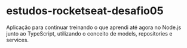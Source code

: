 # estudos-rocketseat-desafio05
Aplicação para continuar treinando o que aprendi até agora no Node.js junto ao TypeScript, utilizando o conceito de models, repositories e services.
